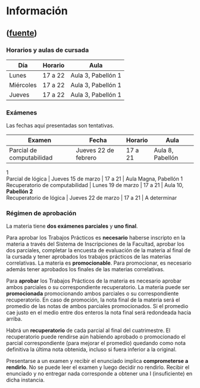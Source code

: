 # Información
([fuente](https://campus.exactas.uba.ar/course/view.php?id=1057&section=1))
---
### Horarios y aulas de cursada

Día| Horario| Aula  
---|---|---  
Lunes | 17 a 22 | Aula 3, Pabellón 1  
Miércoles | 17 a 22 | Aula 3, Pabellón 1  
Jueves | 17 a 22 | Aula 3, Pabellón 1  
  
### Exámenes

Las fechas aquí presentadas son tentativas.

Examen| Fecha| Horario| Aula  
---|---|---|---  
Parcial de computabilidad | Jueves 22 de febrero | 17 a 21 | Aula 8, Pabellón
1  
Parcial de lógica | Jueves 15 de marzo | 17 a 21 | Aula Magna, Pabellón 1  
Recuperatorio de computabilidad | Lunes 19 de marzo | 17 a 21 | Aula 10,
**Pabellón 2**  
Recuperatorio de lógica | Jueves 22 de marzo | 17 a 21 | A determinar  
  
### Régimen de aprobación

La materia tiene **dos exámenes parciales** y **uno final**.

Para aprobar los Trabajos Prácticos es **necesario** haberse inscripto en la
materia a través del Sistema de Inscripciones de la Facultad, aprobar los dos
parciales, completar la encuesta de evaluación de la materia al final de la
cursada y tener aprobados los trabajos prácticos de las materias correlativas.
La materia es **promocionable**. Para promocionar, es necesario además tener
aprobados los finales de las materias correlativas.

Para **aprobar** los Trabajos Prácticos de la materia es necesario aprobar
ambos parciales o su correspondiente recuperatorio. La materia puede ser
**promocionada** promocionando ambos parciales o su correspondiente
recuperatorio. En caso de promoción, la nota final de la materia será el
promedio de las notas de ambos parciales promocionados. Si el promedio cae
justo en el medio entre dos enteros la nota final será redondeada hacia
arriba.

Habrá un **recuperatorio** de cada parcial al final del cuatrimestre. El
recuperatorio puede rendirse aún habiendo aprobado o promocionado el parcial
correspondiente (para mejorar el promedio) quedando como nota definitiva la
última nota obtenida, incluso si fuera inferior a la original.

Presentarse a un examen y recibir el enunciado implica **comprometerse a
rendirlo**. No se puede leer el examen y luego decidir no rendirlo. Recibir el
enunciado y no entregar nada corresponde a obtener una I (insuficiente) en
dicha instancia.

